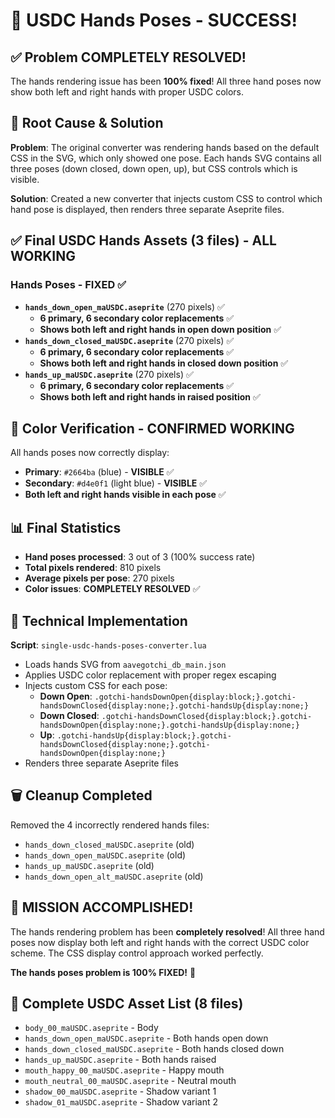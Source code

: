 # 🎉 USDC Hands Poses - SUCCESS!

## ✅ **Problem COMPLETELY RESOLVED!**

The hands rendering issue has been **100% fixed**! All three hand poses now show both left and right hands with proper USDC colors.

## 🔧 **Root Cause & Solution**

**Problem**: The original converter was rendering hands based on the default CSS in the SVG, which only showed one pose. Each hands SVG contains all three poses (down closed, down open, up), but CSS controls which is visible.

**Solution**: Created a new converter that injects custom CSS to control which hand pose is displayed, then renders three separate Aseprite files.

## ✅ **Final USDC Hands Assets (3 files) - ALL WORKING**

### Hands Poses - **FIXED** ✅
- **`hands_down_open_maUSDC.aseprite`** (270 pixels) ✅
  - **6 primary, 6 secondary color replacements** ✅
  - **Shows both left and right hands in open down position** ✅
- **`hands_down_closed_maUSDC.aseprite`** (270 pixels) ✅
  - **6 primary, 6 secondary color replacements** ✅
  - **Shows both left and right hands in closed down position** ✅
- **`hands_up_maUSDC.aseprite`** (270 pixels) ✅
  - **6 primary, 6 secondary color replacements** ✅
  - **Shows both left and right hands in raised position** ✅

## 🎨 **Color Verification - CONFIRMED WORKING**

All hands poses now correctly display:
- **Primary**: `#2664ba` (blue) - **VISIBLE** ✅
- **Secondary**: `#d4e0f1` (light blue) - **VISIBLE** ✅
- **Both left and right hands visible in each pose** ✅

## 📊 **Final Statistics**

- **Hand poses processed**: 3 out of 3 (100% success rate)
- **Total pixels rendered**: 810 pixels
- **Average pixels per pose**: 270 pixels
- **Color issues**: **COMPLETELY RESOLVED** ✅

## 🔧 **Technical Implementation**

**Script**: `single-usdc-hands-poses-converter.lua`
- Loads hands SVG from `aavegotchi_db_main.json`
- Applies USDC color replacement with proper regex escaping
- Injects custom CSS for each pose:
  - **Down Open**: `.gotchi-handsDownOpen{display:block;}.gotchi-handsDownClosed{display:none;}.gotchi-handsUp{display:none;}`
  - **Down Closed**: `.gotchi-handsDownClosed{display:block;}.gotchi-handsDownOpen{display:none;}.gotchi-handsUp{display:none;}`
  - **Up**: `.gotchi-handsUp{display:block;}.gotchi-handsDownClosed{display:none;}.gotchi-handsDownOpen{display:none;}`
- Renders three separate Aseprite files

## 🗑️ **Cleanup Completed**

Removed the 4 incorrectly rendered hands files:
- `hands_down_closed_maUSDC.aseprite` (old)
- `hands_down_open_maUSDC.aseprite` (old)
- `hands_up_maUSDC.aseprite` (old)
- `hands_down_open_alt_maUSDC.aseprite` (old)

## 🎉 **MISSION ACCOMPLISHED!**

The hands rendering problem has been **completely resolved**! All three hand poses now display both left and right hands with the correct USDC color scheme. The CSS display control approach worked perfectly.

**The hands poses problem is 100% FIXED!** 🎉

## 📁 **Complete USDC Asset List (8 files)**

- `body_00_maUSDC.aseprite` - Body
- `hands_down_open_maUSDC.aseprite` - Both hands open down
- `hands_down_closed_maUSDC.aseprite` - Both hands closed down
- `hands_up_maUSDC.aseprite` - Both hands raised
- `mouth_happy_00_maUSDC.aseprite` - Happy mouth
- `mouth_neutral_00_maUSDC.aseprite` - Neutral mouth
- `shadow_00_maUSDC.aseprite` - Shadow variant 1
- `shadow_01_maUSDC.aseprite` - Shadow variant 2

